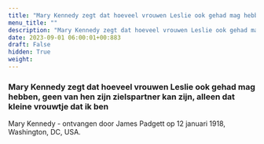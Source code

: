 ```yaml
---
title: "Mary Kennedy zegt dat hoeveel vrouwen Leslie ook gehad mag hebben, geen van hen zijn zielspartner kan zijn, alleen dat kleine vrouwtje dat ik ben"
menu_title: ""
description: "Mary Kennedy zegt dat hoeveel vrouwen Leslie ook gehad mag hebben, geen van hen zijn zielspartner kan zijn, alleen dat kleine vrouwtje dat ik ben"
date: 2023-09-01 06:00:01+00:883
draft: False
hidden: True
weight:
---
```

### Mary Kennedy zegt dat hoeveel vrouwen Leslie ook gehad mag hebben, geen van hen zijn zielspartner kan zijn, alleen dat kleine vrouwtje dat ik ben

Mary Kennedy - ontvangen door James Padgett op 12 januari 1918, Washington, DC, USA.
